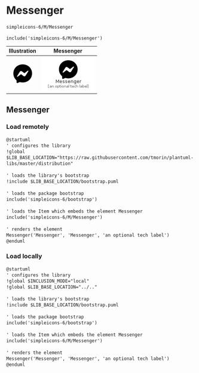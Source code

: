 # Messenger


```text
simpleicons-6/M/Messenger
```

```text
include('simpleicons-6/M/Messenger')
```



| Illustration | Messenger |
| :---: | :---: |
| ![illustration for Illustration](../../simpleicons-6/M/Messenger.png) | ![illustration for Messenger](../../simpleicons-6/M/Messenger.Local.png) |




## Messenger

### Load remotely
```plantuml
@startuml
' configures the library
!global $LIB_BASE_LOCATION="https://raw.githubusercontent.com/tmorin/plantuml-libs/master/distribution"

' loads the library's bootstrap
!include $LIB_BASE_LOCATION/bootstrap.puml

' loads the package bootstrap
include('simpleicons-6/bootstrap')

' loads the Item which embeds the element Messenger
include('simpleicons-6/M/Messenger')

' renders the element
Messenger('Messenger', 'Messenger', 'an optional tech label')
@enduml
```

### Load locally
```plantuml
@startuml
' configures the library
!global $INCLUSION_MODE="local"
!global $LIB_BASE_LOCATION="../.."

' loads the library's bootstrap
!include $LIB_BASE_LOCATION/bootstrap.puml

' loads the package bootstrap
include('simpleicons-6/bootstrap')

' loads the Item which embeds the element Messenger
include('simpleicons-6/M/Messenger')

' renders the element
Messenger('Messenger', 'Messenger', 'an optional tech label')
@enduml
```


